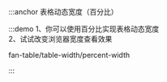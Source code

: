 :::anchor 表格动态宽度（百分比）

:::demo 1、你可以使用百分比实现表格动态宽度<br>2、试试改变浏览器宽度查看效果

fan-table/table-width/percent-width

:::
